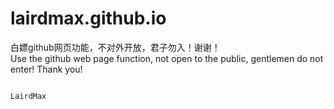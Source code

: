 # lairdmax.github.io
                             
白嫖github网页功能，不对外开放，君子勿入！谢谢！  
Use the github web page function, not open to the public, gentlemen do not enter! Thank you! 
                                                                
                                                                                          LairdMax
